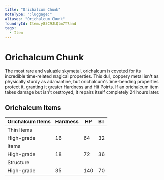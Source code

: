 ```yaml
---
title: "Orichalcum Chunk"
noteType: ":luggage:"
aliases: "Orichalcum Chunk"
foundryId: Item.y83C9JLQtm7T7and
tags:
  - Item
---
```


# Orichalcum Chunk

The most rare and valuable skymetal, orichalcum is coveted for its incredible time-related magical properties. This dull, coppery metal isn't as physically sturdy as adamantine, but orichalcum's time-bending properties protect it, granting it greater Hardness and Hit Points. If an orichalcum item takes damage but isn't destroyed, it repairs itself completely 24 hours later.

## Orichalcum Items

| Orichalcum Items | Hardness | HP | BT |
| --- | --- | --- | --- |
| Thin Items |  |  |  |
| High-grade | 16 | 64 | 32 |
| Items |  |  |  |
| High-grade | 18 | 72 | 36 |
| Structure |  |  |  |
| High-grade | 35 | 140 | 70 |
